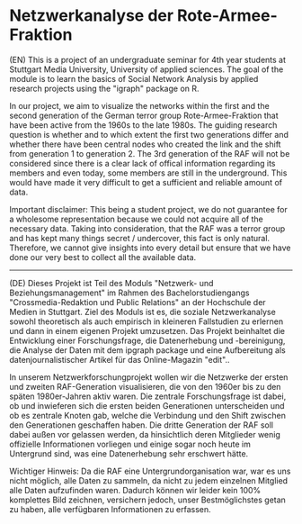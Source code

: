 # Netzwerkanalyse der Rote-Armee-Fraktion 

(EN)
This is a project of an undergraduate seminar for 4th year students at Stuttgart Media University, University of applied sciences.
The goal of the module is to learn the basics of Social Network Analysis by applied research projects using the "igraph" package on R.

In our project, we aim to visualize the networks within the first and the second generation of the German terror group Rote-Armee-Fraktion that have been active from the 1960s to the late 1980s.
The guiding research question is whether and to which extent the first two generations differ and whether there have been central nodes who created the link and the shift from generation 1 to generation 2.
The 3rd generation of the RAF will not be considered since there is a clear lack of offical information regarding its members and even today, some members are still in the underground. 
This would have made it very difficult to get a sufficient and reliable amount of data. 

Important disclaimer:
This being a student project, we do not guarantee for a wholesome representation because we could not acquire all of the necessary data.
Taking into consideration, that the RAF was a terror group and has kept many things secret / undercover, this fact is only natural.
Therefore, we cannot give insights into every detail but ensure that we have done our very best to collect all the available data.
_______________________
(DE)
Dieses Projekt ist Teil des Moduls "Netzwerk- und Beziehungsmanagement" im Rahmen des Bachelorstudiengangs "Crossmedia-Redaktion und Public Relations" an der Hochschule der Medien in Stuttgart. 
Ziel des Moduls ist es, die soziale Netzwerkanalyse sowohl theoretisch als auch empirisch in kleineren Fallstudien zu erlernen und dann in einem eigenen Projekt umzusetzen. 
Das Projekt beinhaltet die Entwicklung einer Forschungsfrage, die Datenerhebung und -bereinigung, die Analyse der Daten mit dem ipgraph package und eine Aufbereitung als datenjournalistischer Artikel für das Online-Magazin "edit"..

In unserem Netzwerkforschungprojekt wollen wir die Netzwerke der ersten und zweiten RAF-Generation visualisieren, die von den 1960er bis zu den späten 1980er-Jahren aktiv waren.
Die zentrale Forschungsfrage ist dabei, ob und inwieferen sich die ersten beiden Generationen unterscheiden und ob es zentrale Knoten gab, welche die Verbindung und den Shift zwischen den Generationen geschaffen haben.
Die dritte Generation der RAF soll dabei außen vor gelassen werden, da hinsichtlich deren Mitglieder wenig offizielle Informationen vorliegen und einige sogar noch heute im Untergrund sind, was eine Datenerhebung sehr erschwert hätte.

Wichtiger Hinweis:
Da die RAF eine Untergrundorganisation war, war es uns nicht möglich, alle Daten zu sammeln, da nicht zu jedem einzelnen Mitglied alle Daten aufzufinden waren.
Dadurch können wir leider kein 100% komplettes Bild zeichnen, versichern jedoch, unser Bestmöglichstes getan zu haben, alle verfügbaren Informationen zu erfassen.
